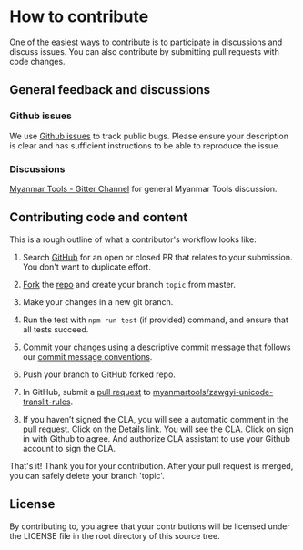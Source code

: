 # How to contribute

One of the easiest ways to contribute is to participate in discussions and discuss issues. You can also contribute by submitting pull requests with code changes.

## General feedback and discussions

### Github issues

We use [Github issues](https://github.com/myanmartools/zawgyi-unicode-translit-rules/issues) to track public bugs. Please ensure your description is clear and has sufficient instructions to be able to reproduce the issue.

### Discussions

[Myanmar Tools - Gitter Channel](https://gitter.im/myanmartools/community) for general Myanmar Tools discussion.

## Contributing code and content

This is a rough outline of what a contributor's workflow looks like:

1. Search [GitHub](https://github.com/myanmartools/zawgyi-unicode-translit-rules/pulls) for an open or closed PR that relates to your submission. You don't want to duplicate effort.

2. [Fork](https://help.github.com/articles/fork-a-repo/) the [repo](https://github.com/myanmartools/zawgyi-unicode-translit-rules) and create your branch `topic` from master.

3. Make your changes in a new git branch.

4. Run the test with `npm run test` (if provided) command, and ensure that all tests succeed.

5. Commit your changes using a descriptive commit message that follows our [commit message conventions](https://gist.github.com/dagonmetric-contributor/b3815561401555fa9ac2530f32e56dd3).

6. Push your branch to GitHub forked repo.

7. In GitHub, submit a [pull request](https://help.github.com/articles/about-pull-requests) to [myanmartools/zawgyi-unicode-translit-rules](https://github.com/myanmartools/zawgyi-unicode-translit-rules).

8. If you haven’t signed the CLA, you will see a automatic comment in the pull request. Click on the Details link. You will see the CLA. Click on sign in with Github to agree. And authorize CLA assistant to use your Github account to sign the CLA.

That's it! Thank you for your contribution. After your pull request is merged, you can safely delete your branch 'topic'.

## License

By contributing to, you agree that your contributions will be licensed under the LICENSE file in the root directory of this source tree.